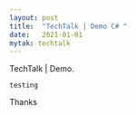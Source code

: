 ```yaml
---
layout: post
title:  "TechTalk | Demo C# "
date:   2021-01-01
mytak: techtalk
---
```


<p class="intro"><span class="dropcap">T</span>echTalk | Demo.
</p>

 ``` testing ```

 Thanks